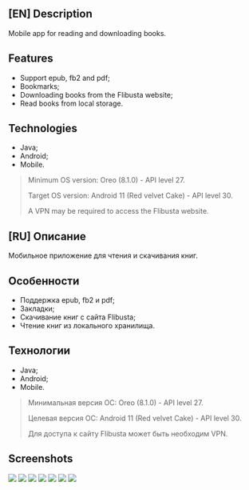 ## [EN] Description
Mobile app for reading and downloading books.

## Features
* Support epub, fb2 and pdf;
* Bookmarks;
* Downloading books from the Flibusta website;
* Read books from local storage.

## Technologies
* Java;
* Android;
* Mobile.

> Minimum OS version: Oreo (8.1.0) - API level 27.
> 
> Target OS version: Android 11 (Red velvet Cake) - API level 30.
> 
> A VPN may be required to access the Flibusta website.

## [RU] Описание
Мобильное приложение для чтения и скачивания книг.

## Особенности
* Поддержка epub, fb2 и pdf;
* Закладки;
* Скачивание книг с сайта Flibusta;
* Чтение книг из локального хранилища.

## Технологии
* Java;
* Android;
* Mobile.

> Минимальная версия ОС: Oreo (8.1.0) - API level 27.
> 
> Целевая версия OC: Android 11 (Red velvet Cake) - API level 30.
> 
> Для доступа к сайту Flibusta может быть необходим VPN.

## Screenshots
![](https://github.com/Kanzu32/FliBook/blob/main/readme/flibook-1.png)
![](https://github.com/Kanzu32/FliBook/blob/main/readme/flibook-2.png)
![](https://github.com/Kanzu32/FliBook/blob/main/readme/flibook-3.png)
![](https://github.com/Kanzu32/FliBook/blob/main/readme/flibook-4.png)
![](https://github.com/Kanzu32/FliBook/blob/main/readme/flibook-5.png)
![](https://github.com/Kanzu32/FliBook/blob/main/readme/flibook-6.png)
![](https://github.com/Kanzu32/FliBook/blob/main/readme/flibook-7.png)
